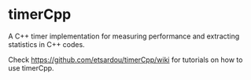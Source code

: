 timerCpp
=======

A C++ timer implementation for measuring performance and extracting statistics in C++ codes.

Check https://github.com/etsardou/timerCpp/wiki for tutorials on how to use timerCpp.

